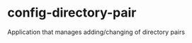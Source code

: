 config-directory-pair
=====================

Application that manages adding/changing of directory pairs
